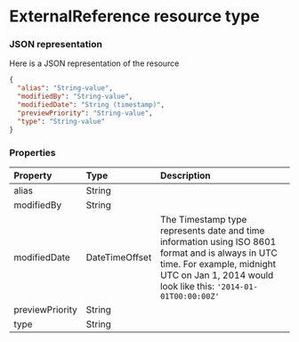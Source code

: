 # ExternalReference resource type



### JSON representation

Here is a JSON representation of the resource

<!-- {
  "blockType": "resource",
  "optionalProperties": [

  ],
  "@odata.type": "microsoft.graph.externalreference"
}-->

```json
{
  "alias": "String-value",
  "modifiedBy": "String-value",
  "modifiedDate": "String (timestamp)",
  "previewPriority": "String-value",
  "type": "String-value"
}

```
### Properties
| Property	   | Type	|Description|
|:---------------|:--------|:----------|
|alias|String||
|modifiedBy|String||
|modifiedDate|DateTimeOffset|The Timestamp type represents date and time information using ISO 8601 format and is always in UTC time. For example, midnight UTC on Jan 1, 2014 would look like this: `'2014-01-01T00:00:00Z'`|
|previewPriority|String||
|type|String||

<!-- uuid: d0502f2c-5843-4d45-83ed-b30f3e0ab8a7
2015-10-21 09:37:34 UTC -->
<!-- {
  "type": "#page.annotation",
  "description": "ExternalReference resource",
  "keywords": "",
  "section": "documentation",
  "tocPath": ""
}-->